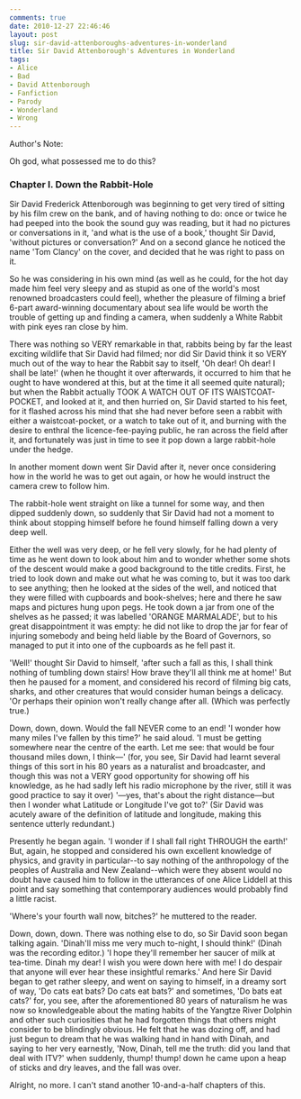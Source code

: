 ```yaml
---
comments: true
date: 2010-12-27 22:46:46
layout: post
slug: sir-david-attenboroughs-adventures-in-wonderland
title: Sir David Attenborough's Adventures in Wonderland
tags:
- Alice
- Bad
- David Attenborough
- Fanfiction
- Parody
- Wonderland
- Wrong
---
```


<div class="notes"><p>Author's Note:</p><p>Oh god, what possessed me to do this?</p></div>

<h3>
    Chapter I. Down the Rabbit-Hole
</h3>
<div class="story" markdown="1">
Sir David Frederick Attenborough was beginning to get very tired of sitting by his film crew on the bank, and of having nothing to do: once or twice he had peeped into the book the sound guy was reading, but it had no pictures or conversations in it, 'and what is the use of a book,' thought Sir David, 'without pictures or conversation?'  And on a second glance he noticed the name 'Tom Clancy' on the cover, and decided that he was right to pass on it.

So he was considering in his own mind (as well as he could, for the hot day made him feel very sleepy and as stupid as one of the world's most renowned broadcasters could feel), whether the pleasure of filming a brief 6-part award-winning documentary about sea life would be worth the trouble of getting up and finding a camera, when suddenly a White Rabbit with pink eyes ran close by him.

There was nothing so VERY remarkable in that, rabbits being by far the least exciting wildlife that Sir David had filmed; nor did Sir David think it so VERY much out of the way to hear the Rabbit say to itself, 'Oh dear! Oh dear! I shall be late!' (when he thought it over afterwards, it occurred to him that he ought to have wondered at this, but at the time it all seemed quite natural); but when the Rabbit actually TOOK A WATCH OUT OF ITS WAISTCOAT-POCKET, and looked at it, and then hurried on, Sir David started to his feet, for it flashed across his mind that she had never before seen a rabbit with either a waistcoat-pocket, or a watch to take out of it, and burning with the desire to enthral the licence-fee-paying public, he ran across the field after it, and fortunately was just in time to see it pop down a large rabbit-hole under the hedge.

In another moment down went Sir David after it, never once considering how in the world he was to get out again, or how he would instruct the camera crew to follow him.

The rabbit-hole went straight on like a tunnel for some way, and then dipped suddenly down, so suddenly that Sir David had not a moment to think about stopping himself before he found himself falling down a very deep well.

Either the well was very deep, or he fell very slowly, for he had plenty of time as he went down to look about him and to wonder whether some shots of the descent would make a good background to the title credits. First, he tried to look down and make out what he was coming to, but it was too dark to see anything; then he looked at the sides of the well, and noticed that they were filled with cupboards and book-shelves; here and there he saw maps and pictures hung upon pegs. He took down a jar from one of the shelves as he passed; it was labelled 'ORANGE MARMALADE', but to his great disappointment it was empty: he did not like to drop the jar for fear of injuring somebody and being held liable by the Board of Governors, so managed to put it into one of the cupboards as he fell past it.

'Well!' thought Sir David to himself, 'after such a fall as this, I shall think nothing of tumbling down stairs! How brave they'll all think me at home!' But then he paused for a moment, and considered his record of filming big cats, sharks, and other creatures that would consider human beings a delicacy. 'Or perhaps their opinion won't really change after all. (Which was perfectly true.) 

Down, down, down. Would the fall NEVER come to an end! 'I wonder how many miles I've fallen by this time?' he said aloud. 'I must be getting somewhere near the centre of the earth. Let me see: that would be four thousand miles down, I think—' (for, you see, Sir David had learnt several things of this sort in his 80 years as a naturalist and broadcaster, and though this was not a VERY good opportunity for showing off his knowledge, as he had sadly left his radio microphone by the river, still it was good practice to say it over) '—yes, that's about the right distance—but then I wonder what Latitude or Longitude I've got to?' (Sir David was acutely aware of the definition of latitude and longitude, making this sentence utterly redundant.)

Presently he began again. 'I wonder if I shall fall right THROUGH the earth!'  But, again, he stopped and considered his own excellent knowledge of physics, and gravity in particular--to say nothing of the anthropology of the peoples of Australia and New Zealand--which were they absent would no doubt have caused him to follow in the utterances of one Alice Liddell at this point and say something that contemporary audiences would probably find a little racist.

'Where's your fourth wall now, bitches?' he muttered to the reader.

Down, down, down. There was nothing else to do, so Sir David soon began talking again. 'Dinah'll miss me very much to-night, I should think!' (Dinah was the recording editor.) 'I hope they'll remember her saucer of milk at tea-time. Dinah my dear! I wish you were down here with me! I do despair that anyone will ever hear these insightful remarks.' And here Sir David began to get rather sleepy, and went on saying to himself, in a dreamy sort of way, 'Do cats eat bats? Do cats eat bats?' and sometimes, 'Do bats eat cats?' for, you see, after the aforementioned 80 years of naturalism he was now so knowledgeable about the mating habits of the Yangtze River Dolphin and other such curiosities that he had forgotten things that others might consider to be blindingly obvious. He felt that he was dozing off, and had just begun to dream that he was walking hand in hand with Dinah, and saying to her very earnestly, 'Now, Dinah, tell me the truth: did you land that deal with ITV?' when suddenly, thump! thump! down he came upon a heap of sticks and dry leaves, and the fall was over.
</div>

<div class="notes"><p>Alright, no more.  I can't stand another 10-and-a-half chapters of this.</p></div>

